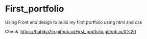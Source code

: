 # First_portfolio
Using Front end design to build my first portfolio using html and css 

Check:
https://habiba2m.github.io/First_portfolio.github.io/#%20
